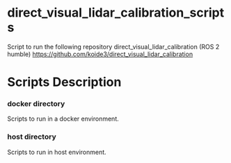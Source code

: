 # direct_visual_lidar_calibration_scripts


Script to run the following repository direct_visual_lidar_calibration (ROS 2 humble)
https://github.com/koide3/direct_visual_lidar_calibration


# Scripts Description

### docker directory

Scripts to run in a docker environment.

### host directory

Scripts to run in host environment.
